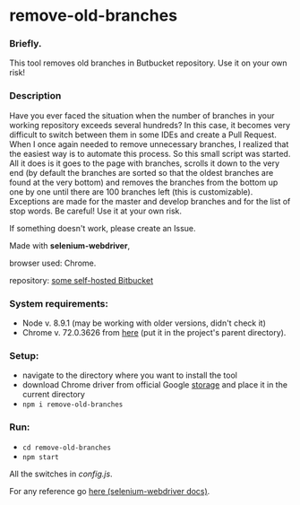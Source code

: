 # remove-old-branches
### Briefly.
This tool removes old branches in Butbucket repository. Use it on your own risk!

### Description
 
Have you ever faced the situation when the number of branches in your working repository exceeds several hundreds?
In this case, it becomes very difficult to switch between them in some IDEs and create a Pull Request.
When I once again needed to remove unnecessary branches, I realized that the easiest way is to automate this process.
So this small script was started. All it does is it goes to the page with branches, scrolls it down to the very end
(by default the branches are sorted so that the oldest branches are found at the very bottom) and removes the branches from the bottom
up one by one until there are 100 branches left (this is customizable).
Exceptions are made for the master and develop branches and for the list of stop words. Be сareful! Use it at your own risk.

If something doesn't work, please create an Issue.

Made with __selenium-webdriver__,

browser used: Chrome.

repository: [some self-hosted Bitbucket](https://bitbucket.org/product/pricing?tab=self-hosted)

### System requirements:
- Node v. 8.9.1 (may be working with older versions, didn't check it)
- Chrome v. 72.0.3626 from [here](http://chromedriver.storage.googleapis.com/index.html?path=72.0.3626.7/) (put it in the project's parent directory).

### Setup:
- navigate to the directory where you want to install the tool
- download Chrome driver from official Google [storage](http://chromedriver.storage.googleapis.com/index.html?path=72.0.3626.7/) and place it in the current directory
- `npm i remove-old-branches`

### Run:

- `cd remove-old-branches`
- `npm start`

All the switches in _config.js_.

For any reference go [here (selenium-webdriver docs)](https://seleniumhq.github.io/selenium/docs/api/javascript/index.html).
